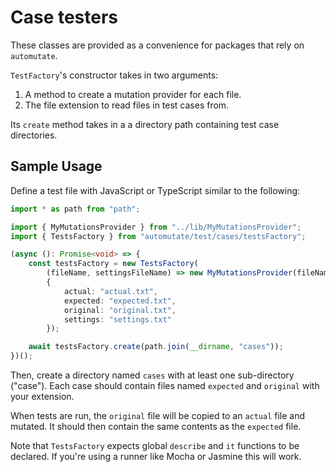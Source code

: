 # Case testers

These classes are provided as a convenience for packages that rely on `automutate`.

`TestFactory`'s constructor takes in two arguments:

1. A method to create a mutation provider for each file.
2. The file extension to read files in test cases from.

Its `create` method takes in a a directory path containing test case directories.

## Sample Usage

Define a test file with JavaScript or TypeScript similar to the following:

```typescript
import * as path from "path";

import { MyMutationsProvider } from "../lib/MyMutationsProvider";
import { TestsFactory } from "automutate/test/cases/testsFactory";

(async (): Promise<void> => {
    const testsFactory = new TestsFactory(
        (fileName, settingsFileName) => new MyMutationsProvider(fileName, settingsFileName)
        {
            actual: "actual.txt",
            expected: "expected.txt",
            original: "original.txt",
            settings: "settings.txt"
        });

    await testsFactory.create(path.join(__dirname, "cases"));
})();

```

Then, create a directory named `cases` with at least one sub-directory ("case").
Each case should contain files named `expected` and `original` with your extension.

When tests are run, the `original` file will be copied to an `actual` file and mutated.
It should then contain the same contents as the `expected` file.

Note that `TestsFactory` expects global `describe` and `it` functions to be declared.
If you're using a runner like Mocha or Jasmine this will work.

